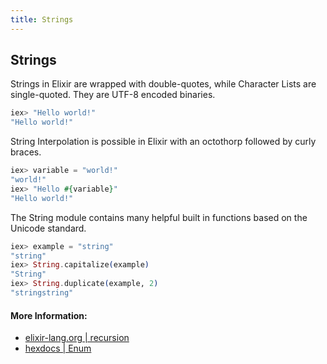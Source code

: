 ```yaml
---
title: Strings
---
```

## Strings

Strings in Elixir are wrapped with double-quotes, while Character Lists are single-quoted. They are UTF-8 encoded binaries.
```elixir
iex> "Hello world!"
"Hello world!"
```

String Interpolation is possible in Elixir with an octothorp followed by curly braces.
```elixir
iex> variable = "world!"
"world!"
iex> "Hello #{variable}"
"Hello world!"
```

The String module contains many helpful built in functions based on the Unicode standard.
```elixir
iex> example = "string"
"string"
iex> String.capitalize(example)
"String"
iex> String.duplicate(example, 2)
"stringstring"
```

#### More Information:
* [elixir-lang.org | recursion](https://elixir-lang.org/getting-started/basic-types.html#strings)
* [hexdocs | Enum](https://hexdocs.pm/elixir/String.html)
